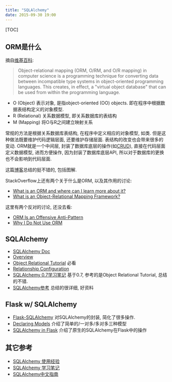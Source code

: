 ```yaml
---
title: "SQLAlchemy"
date: 2015-09-30 19:00
---
```


[TOC]

## ORM是什么 ##

摘自[维基百科](https://en.wikipedia.org/wiki/Object-relational_mapping):

> Object-relational mapping (ORM, O/RM, and O/R mapping) in computer science is a programming technique for converting data between incompatible type systems in object-oriented programming languages. This creates, in effect, a "virtual object database" that can be used from within the programming language.

* O (Object) 表示对象, 是指object-oriented (OO) objects. 即在程序中根据数据表结构定义的对象模型.
* R (Relational) 关系数据模型, 即关系数据库的表结构
* M (Mapping) 将O与R之间建立映射关系

常规的方法是根据关系数据库表结构, 在程序中定义相应的对象模型, 如类. 但是这种做法既要维护代码逻辑层面, 还要维护存储层面. 表结构的改变也会带来很多的变动. ORM就是一个中间层, 封装了数据库底层的操作(如[CRUD](https://en.wikipedia.org/wiki/Create,_read,_update_and_delete)), 直接在代码层面定义数据模型, 进而方便操作, 因为封装了数据库底层API, 所以对于数据库的更换也不会影响到代码层面.

这篇[博客](http://blog.csdn.net/u010028869/article/details/47094973)总结的挺不错的, 包括图解.

StackOverflow上还有两个关于什么是ORM, 以及其作用的讨论:

* [What is an ORM and where can I learn more about it?](http://stackoverflow.com/questions/1279613/what-is-an-orm-and-where-can-i-learn-more-about-it)
* [What is an Object-Relational Mapping Framework?](http://stackoverflow.com/questions/1152299/what-is-an-object-relational-mapping-framework)

这里有两个反对的讨论, 还没去看:

* [ORM Is an Offensive Anti-Pattern](http://www.yegor256.com/2014/12/01/orm-offensive-anti-pattern.html)
* [Why I Do Not Use ORM](http://database-programmer.blogspot.sg/2008/06/why-i-do-not-use-orm.html)


## SQLAlchemy ##

* [SQLAlchemy Doc](http://docs.sqlalchemy.org/en/latest/index.html)
* [Overview](http://docs.sqlalchemy.org/en/latest/intro.html)
* [Object Relational Tutorial](http://docs.sqlalchemy.org/en/latest/orm/tutorial.html) 必看
* [Relationship Configuration](http://docs.sqlalchemy.org/en/latest/orm/relationships.html)
* [SQLAlchemy 0.7学习笔记](http://wangye.org/blog/archives/718/) 基于0.7, 参考的是Object Relational Tutorial, 总结的不错.
* [SQLAlchemy参考](http://www.zouyesheng.com/sqlalchemy.html) 总结的很详细, 好资料


## Flask w/ SQLAlchemy ##

* [Flask-SQLAlchemy](https://pythonhosted.org/Flask-SQLAlchemy/) 对SQLAlchemy的封装, 简化了很多操作.
* [Declaring Models](https://pythonhosted.org/Flask-SQLAlchemy/models.html) 介绍了简单的/一对多/多对多三种模型
* [SQLAlchemy in Flask](http://flask.pocoo.org/docs/0.10/patterns/sqlalchemy/) 介绍了原生的SQLAlchemy在Flask中的操作



## 其它参考 ##

* [SQLAlchemy 使用经验](http://www.keakon.net/2012/12/03/SQLAlchemy%E4%BD%BF%E7%94%A8%E7%BB%8F%E9%AA%8C)
* [SQLAlchemy 学习笔记](https://github.com/lzjun567/note/blob/master/note/python/sqlalchemy.md)
* [SQLAlchemy中文指南](http://www.91python.com/archives/393)
